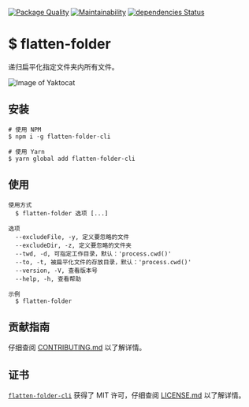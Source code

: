 [![Package Quality](https://npm.packagequality.com/shield/flatten-folder-cli.svg)](https://packagequality.com/#?package=flatten-folder-cli) [![Maintainability](https://api.codeclimate.com/v1/badges/86eb484de22401b5ee1b/maintainability)](https://codeclimate.com/github/iTonyYo/flatten-folder-cli/maintainability) [![dependencies Status](https://david-dm.org/itonyyo/flatten-folder-cli/status.svg)](https://david-dm.org/itonyyo/flatten-folder-cli)

# $ flatten-folder

递归扁平化指定文件夹内所有文件。

![Image of Yaktocat](https://raw.githubusercontent.com/iTonyYo/flatten-folder/master/example.gif)

## 安装

```shell
# 使用 NPM
$ npm i -g flatten-folder-cli

# 使用 Yarn
$ yarn global add flatten-folder-cli
```

## 使用

```
使用方式
  $ flatten-folder 选项 [...]

选项
  --excludeFile, -y, 定义要忽略的文件
  --excludeDir, -z, 定义要忽略的文件夹
  --twd, -d, 可指定工作目录，默认：'process.cwd()'
  --to, -t, 被扁平化文件的存放目录，默认：'process.cwd()'
  --version, -V, 查看版本号
  --help, -h, 查看帮助

示例
  $ flatten-folder
```

## 贡献指南

仔细查阅 [CONTRIBUTING.md][贡献指南] 以了解详情。

## 证书

[`flatten-folder-cli`][flatten-folder-cli] 获得了 MIT 许可，仔细查阅 [LICENSE.md][证书] 以了解详情。



[贡献指南]: https://github.com/iTonyYo/flatten-folder-cli/blob/master/CONTRIBUTING.md

[证书]: https://github.com/iTonyYo/flatten-folder-cli/blob/master/LICENSE.md

[flatten-folder-cli]: https://github.com/iTonyYo/flatten-folder-cli
